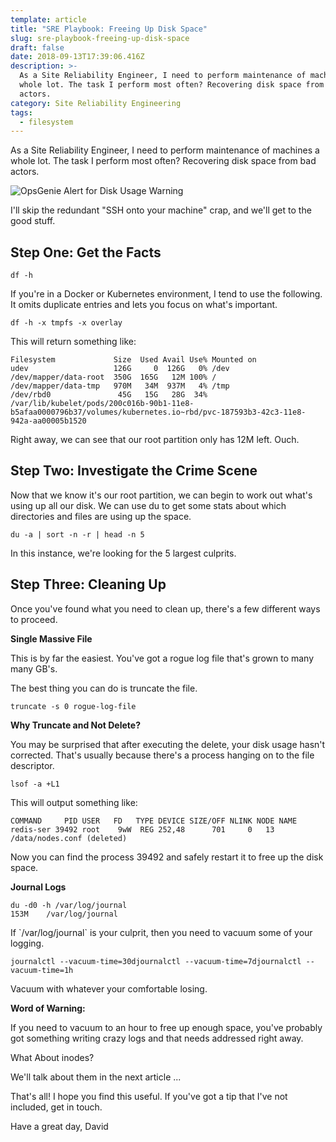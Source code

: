 ```yaml
---
template: article
title: "SRE Playbook: Freeing Up Disk Space"
slug: sre-playbook-freeing-up-disk-space
draft: false
date: 2018-09-13T17:39:06.416Z
description: >-
  As a Site Reliability Engineer, I need to perform maintenance of machines a
  whole lot. The task I perform most often? Recovering disk space from bad
  actors.
category: Site Reliability Engineering
tags:
  - filesystem
---
```


As a Site Reliability Engineer, I need to perform maintenance of machines a whole lot. The task I perform most often? Recovering disk space from bad actors.

![OpsGenie Alert for Disk Usage Warning](/media/opsgenie.png "OpsGenie Alert for Disk Usage Warning")

I'll skip the redundant "SSH onto your machine" crap, and we'll get to the good stuff.

## Step One: Get the Facts

```shell
df -h
```

If you're in a Docker or Kubernetes environment, I tend to use the following. It omits duplicate entries and lets you focus on what's important.

```shell
df -h -x tmpfs -x overlay
```

This will return something like:

```shell
Filesystem             Size  Used Avail Use% Mounted on
udev                   126G     0  126G   0% /dev
/dev/mapper/data-root  350G  165G   12M 100% /
/dev/mapper/data-tmp   970M   34M  937M   4% /tmp
/dev/rbd0               45G   15G   28G  34% /var/lib/kubelet/pods/200c016b-90b1-11e8-b5afaa0000796b37/volumes/kubernetes.io~rbd/pvc-187593b3-42c3-11e8-942a-aa00005b1520
```

Right away, we can see that our root partition only has 12M left. Ouch.

## Step Two: Investigate the Crime Scene

Now that we know it's our root partition, we can begin to work out what's using up all our disk. We can use du to get some stats about which directories and files are using up the space.

```shell
du -a | sort -n -r | head -n 5
```

In this instance, we're looking for the 5 largest culprits.

## Step Three: Cleaning Up

Once you've found what you need to clean up, there's a few different ways to proceed.

**Single Massive File**

This is by far the easiest. You've got a rogue log file that's grown to many many GB's.

The best thing you can do is truncate the file.

```shell
truncate -s 0 rogue-log-file
```

**Why Truncate and Not Delete?**

You may be surprised that after executing the delete, your disk usage hasn't corrected. That's usually because there's a process hanging on to the file descriptor.

```shell
lsof -a +L1
```

This will output something like:

```shell
COMMAND     PID USER   FD   TYPE DEVICE SIZE/OFF NLINK NODE NAME
redis-ser 39492 root    9wW  REG 252,48      701     0   13 /data/nodes.conf (deleted)
```

Now you can find the process 39492 and safely restart it to free up the disk space.

**Journal Logs**

```shell
du -d0 -h /var/log/journal
153M	/var/log/journal
```

If \`/var/log/journal\` is your culprit, then you need to vacuum some of your logging.

```shell
journalctl --vacuum-time=30djournalctl --vacuum-time=7djournalctl --vacuum-time=1h
```

Vacuum with whatever your comfortable losing.

**Word of Warning:**

If you need to vacuum to an hour to free up enough space, you've probably got something writing crazy logs and that needs addressed right away.

What About inodes?

We'll talk about them in the next article ...

That's all! I hope you find this useful. If you've got a tip that I've not included, get in touch.

Have a great day,
David
